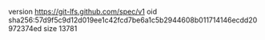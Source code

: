 version https://git-lfs.github.com/spec/v1
oid sha256:57d9f5c9d12d019ee1c42fcd7be6a1c5b2944608b011714146ecdd20972374ed
size 13781
